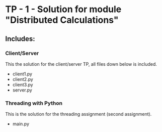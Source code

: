 # TP - 1 - Solution for module "Distributed Calculations"

## Includes:

### Client/Server

This the solution for the client/server TP, all files down below is included.
- client1.py
- client2.py
- client3.py
- server.py


### Threading with Python

This is the solution for the threading assignment (second assignment).
- main.py
